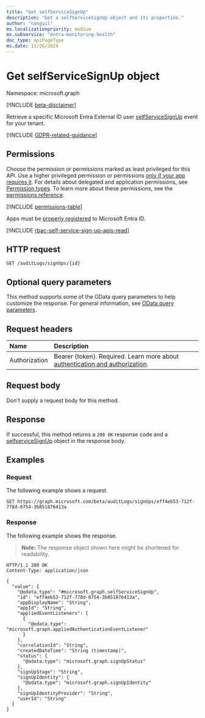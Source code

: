 ```yaml
---
title: "Get selfServiceSignUp"
description: "Get a selfServiceSignUp object and its properties."
author: "nanguil"
ms.localizationpriority: medium
ms.subservice: "entra-monitoring-health"
doc_type: apiPageType
ms.date: 11/26/2024 
---
```


# Get selfServiceSignUp object

Namespace: microsoft.graph

[!INCLUDE [beta-disclaimer](../../includes/beta-disclaimer.md)]

Retrieve a specific Microsoft Entra External ID user [selfServiceSignUp](../resources/selfservicesignup.md) event for your tenant.  

[!INCLUDE [GDPR-related-guidance](../../includes/gdpr-msgraph-export-note.md)]

## Permissions

Choose the permission or permissions marked as least privileged for this API. Use a higher privileged permission or permissions [only if your app requires it](/graph/permissions-overview#best-practices-for-using-microsoft-graph-permissions). For details about delegated and application permissions, see [Permission types](/graph/permissions-overview#permission-types). To learn more about these permissions, see the [permissions reference](/graph/permissions-reference).

<!-- {
  "blockType": "permissions",
  "name": "selfservicesignup-get-permissions"
}
-->
[!INCLUDE [permissions-table](../includes/permissions/selfservicesignup-get-permissions.md)]

Apps must be [properly registered](/azure/active-directory/active-directory-reporting-api-prerequisites-azure-portal) to Microsoft Entra ID.

[!INCLUDE [rbac-self-service-sign-up-apis-read](../includes/rbac-for-apis/rbac-self-service-sign-up-apis-read.md)]

## HTTP request

<!-- {
  "blockType": "ignored"
}
-->
``` http
GET /auditLogs/signUps/{id}
```

## Optional query parameters

This method supports some of the OData query parameters to help customize the response. For general information, see [OData query parameters](/graph/query-parameters).

## Request headers

|Name|Description|
|:---|:---|
|Authorization|Bearer {token}. Required. Learn more about [authentication and authorization](/graph/auth/auth-concepts).|

## Request body

Don't supply a request body for this method.

## Response

If successful, this method returns a `200 OK` response code and a [selfserviceSignUp](../resources/selfservicesignup.md) object in the response body.

## Examples

### Request

The following example shows a request.
<!-- {
  "blockType": "request",
  "name": "get_selfservicesignup"
}
-->
``` http
GET https://graph.microsoft.com/beta/auditLogs/signUps/eff4eb53-712f-778d-8754-3b851876413a
```


### Response

The following example shows the response.
>**Note:** The response object shown here might be shortened for readability.
<!-- {
  "blockType": "response",
  "truncated": true,
  "@odata.type": "microsoft.graph.selfServiceSignUp"
}
-->
``` http
HTTP/1.1 200 OK
Content-Type: application/json

{
  "value": {
    "@odata.type": "#microsoft.graph.selfServiceSignUp",
    "id": "eff4eb53-712f-778d-8754-3b851876413a",
    "appDisplayName": "String",
    "appId": "String",
    "appliedEventListeners": [
      {
        "@odata.type": "microsoft.graph.appliedAuthenticationEventListener"
      }
    ],
    "correlationId": "String",
    "createdDateTime": "String (timestamp)",
    "status": {
      "@odata.type": "microsoft.graph.signUpStatus"
    },
    "signUpStage": "String",
    "signUpIdentity": {
      "@odata.type": "microsoft.graph.signUpIdentity"
    },
    "signUpIdentityProvider": "String",
    "userId": "String"
  }
}
```

